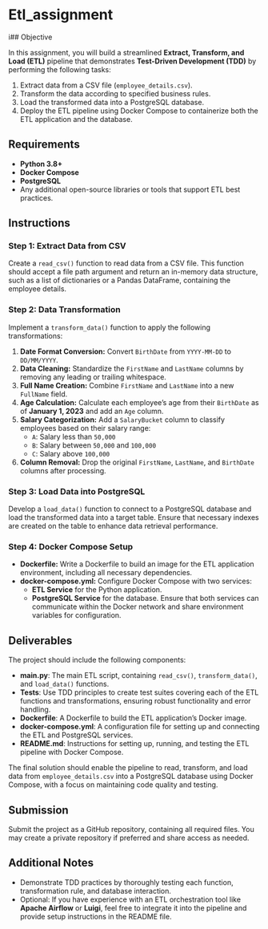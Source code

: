 # Etl_assignment

i## Objective

In this assignment, you will build a streamlined **Extract, Transform, and Load (ETL)** pipeline that demonstrates **Test-Driven Development (TDD)** by performing the following tasks:

1. Extract data from a CSV file (`employee_details.csv`).
2. Transform the data according to specified business rules.
3. Load the transformed data into a PostgreSQL database.
4. Deploy the ETL pipeline using Docker Compose to containerize both the ETL application and the database.

## Requirements

- **Python 3.8+**
- **Docker Compose**
- **PostgreSQL**
- Any additional open-source libraries or tools that support ETL best practices.

## Instructions

### Step 1: Extract Data from CSV

Create a `read_csv()` function to read data from a CSV file. This function should accept a file path argument and return an in-memory data structure, such as a list of dictionaries or a Pandas DataFrame, containing the employee details.

### Step 2: Data Transformation

Implement a `transform_data()` function to apply the following transformations:

1. **Date Format Conversion:** Convert `BirthDate` from `YYYY-MM-DD` to `DD/MM/YYYY`.
2. **Data Cleaning:** Standardize the `FirstName` and `LastName` columns by removing any leading or trailing whitespace.
3. **Full Name Creation:** Combine `FirstName` and `LastName` into a new `FullName` field.
4. **Age Calculation:** Calculate each employee’s age from their `BirthDate` as of **January 1, 2023** and add an `Age` column.
5. **Salary Categorization:** Add a `SalaryBucket` column to classify employees based on their salary range:
   - `A`: Salary less than `50,000`
   - `B`: Salary between `50,000` and `100,000`
   - `C`: Salary above `100,000`
6. **Column Removal:** Drop the original `FirstName`, `LastName`, and `BirthDate` columns after processing.

### Step 3: Load Data into PostgreSQL

Develop a `load_data()` function to connect to a PostgreSQL database and load the transformed data into a target table. Ensure that necessary indexes are created on the table to enhance data retrieval performance.

### Step 4: Docker Compose Setup

- **Dockerfile:** Write a Dockerfile to build an image for the ETL application environment, including all necessary dependencies.
- **docker-compose.yml:** Configure Docker Compose with two services:
  - **ETL Service** for the Python application.
  - **PostgreSQL Service** for the database.
  Ensure that both services can communicate within the Docker network and share environment variables for configuration.

## Deliverables

The project should include the following components:

- **main.py**: The main ETL script, containing `read_csv()`, `transform_data()`, and `load_data()` functions.
- **Tests**: Use TDD principles to create test suites covering each of the ETL functions and transformations, ensuring robust functionality and error handling.
- **Dockerfile**: A Dockerfile to build the ETL application’s Docker image.
- **docker-compose.yml**: A configuration file for setting up and connecting the ETL and PostgreSQL services.
- **README.md**: Instructions for setting up, running, and testing the ETL pipeline with Docker Compose.

The final solution should enable the pipeline to read, transform, and load data from `employee_details.csv` into a PostgreSQL database using Docker Compose, with a focus on maintaining code quality and testing.

## Submission

Submit the project as a GitHub repository, containing all required files. You may create a private repository if preferred and share access as needed.

## Additional Notes

- Demonstrate TDD practices by thoroughly testing each function, transformation rule, and database interaction.
- Optional: If you have experience with an ETL orchestration tool like **Apache Airflow** or **Luigi**, feel free to integrate it into the pipeline and provide setup instructions in the README file.
